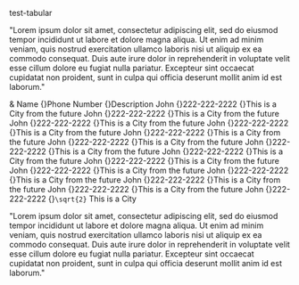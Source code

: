 test-tabular

"Lorem ipsum dolor sit amet, consectetur adipiscing elit, sed do eiusmod tempor
incididunt ut labore et dolore magna aliqua. Ut enim ad minim veniam, quis
nostrud exercitation ullamco laboris nisi ut aliquip ex ea commodo consequat.
Duis aute irure dolor in reprehenderit in voluptate velit esse cillum dolore eu
fugiat nulla pariatur. Excepteur sint occaecat cupidatat non proident, sunt in
culpa qui officia deserunt mollit anim id est laborum."

& Name       {}Phone Number    {}Description
  John       {}222-222-2222    {}This is a City from the future
  John       {}222-222-2222    {}This is a City from the future
  John       {}222-222-2222    {}This is a City from the future
  John       {}222-222-2222    {}This is a City from the future
  John       {}222-222-2222    {}This is a City from the future
  John       {}222-222-2222    {}This is a City from the future
  John       {}222-222-2222    {}This is a City from the future
  John       {}222-222-2222    {}This is a City from the future
  John       {}222-222-2222    {}This is a City from the future
  John       {}222-222-2222    {}This is a City from the future
  John       {}222-222-2222    {}This is a City from the future
  John       {}222-222-2222    {}This is a City from the future
  John       {}222-222-2222    {}This is a City from the future
  John       {}222-222-2222    {}``\sqrt{2}`` This is a City

"Lorem ipsum dolor sit amet, consectetur adipiscing elit, sed do eiusmod tempor
incididunt ut labore et dolore magna aliqua. Ut enim ad minim veniam, quis
nostrud exercitation ullamco laboris nisi ut aliquip ex ea commodo consequat.
Duis aute irure dolor in reprehenderit in voluptate velit esse cillum dolore eu
fugiat nulla pariatur. Excepteur sint occaecat cupidatat non proident, sunt in
culpa qui officia deserunt mollit anim id est laborum."
